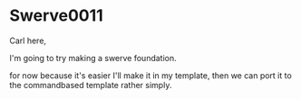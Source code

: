 # Swerve0011
Carl here,

I'm going to try making a swerve foundation.

for now because it's easier I'll make it in my template, then we can port it to the commandbased template rather simply.
